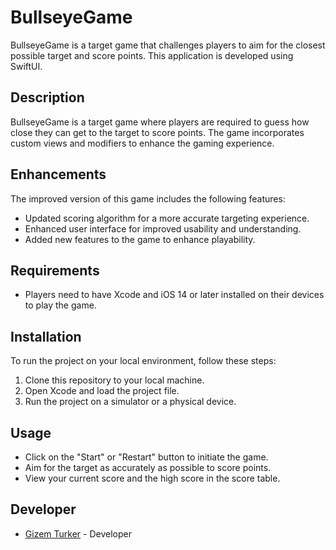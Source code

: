 # BullseyeGame

BullseyeGame is a target game that challenges players to aim for the closest possible target and score points. This application is developed using SwiftUI.

## Description

BullseyeGame is a target game where players are required to guess how close they can get to the target to score points. The game incorporates custom views and modifiers to enhance the gaming experience.

## Enhancements

The improved version of this game includes the following features:

- Updated scoring algorithm for a more accurate targeting experience.
- Enhanced user interface for improved usability and understanding.
- Added new features to the game to enhance playability.

## Requirements

- Players need to have Xcode and iOS 14 or later installed on their devices to play the game.

## Installation

To run the project on your local environment, follow these steps:

1. Clone this repository to your local machine.
2. Open Xcode and load the project file.
3. Run the project on a simulator or a physical device.

## Usage

- Click on the "Start" or "Restart" button to initiate the game.
- Aim for the target as accurately as possible to score points.
- View your current score and the high score in the score table.

## Developer

- [Gizem Turker](https://github.com/gizemturker) - Developer

